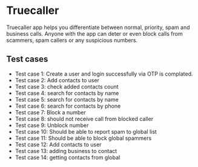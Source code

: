 # Truecaller
Truecaller app helps you differentiate between normal, priority, spam and business calls. Anyone with the app can deter or even block calls from scammers, spam callers or any suspicious numbers.

## Test cases
* Test case 1: Create a user and login successfully via OTP is complated.
* Test case 2: Add contacts to user
* Test case 3: check added contacts count
* Test case 4: search for contacts by name
* Test case 5: search for contacts by name
* Test case 6: search for contacts by phone
* Test case 7: Block a number
* Test case 8: should not receive call from blocked caller
* Test case 9: Unblock number
* Test case 10: Should be able to report spam to global list
* Test case 11: Should be able to block global spammers
* Test case 12: Add contacts to user
* Test case 13: adding business to contact
* Test case 14: getting contacts from global


